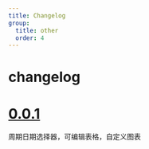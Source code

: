 ```yaml
---
title: Changelog
group:
  title: other
  order: 4
---
```


# changelog

# [0.0.1](2023-02-14)

周期日期选择器，可编辑表格，自定义图表
